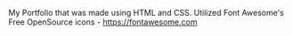 My Portfolio that was made using HTML and CSS. Utilized Font Awesome's Free OpenSource icons - https://fontawesome.com